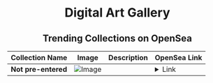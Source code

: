 <div align="center">

# Digital Art Gallery

## Trending Collections on OpenSea

| Collection Name                       | Image                                                                                     | Description                       | OpenSea Link                                                                                          |
|---------------------------------------|-------------------------------------------------------------------------------------------|-----------------------------------|--------------------------------------------------------------------------------------------------------|
| **Not pre-entered** | ![Image](https://i.seadn.io/s/raw/files/71453b4b6f16b152854c2a63ea639d03.jpg?w=500&auto=format?w=200&auto=format) |  | <details><summary>Link</summary>[Not pre-entered](https://opensea.io/collection/not-pre-entered)</details> |

</div>